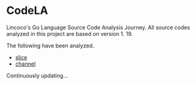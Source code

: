 # CodeLA
Lincoco's Go Language Source Code Analysis Journey. All source codes analyzed in this project are based on version 1. 19.

The following have been analyzed.

- [slice](./slice_analysis/README.md)
- [channel](./channel_analysis/README.md)

Continuously updating...
